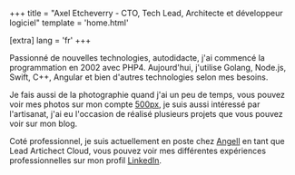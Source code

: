 +++
title = "Axel Etcheverry - CTO, Tech Lead, Architecte et développeur logiciel"
template = 'home.html'

[extra]
lang = 'fr'
+++

Passionné de nouvelles technologies, autodidacte, j'ai commencé la programmation en 2002 avec PHP4. Aujourd'hui, j'utilise Golang, Node.js, Swift, C++, Angular et bien d'autres technologies selon mes besoins.

Je fais aussi de la photographie quand j'ai un peu de temps, vous pouvez voir mes photos sur mon compte [500px](https://500px.com/p/euskadi31), je suis aussi intéressé par l'artisanat, j'ai eu l'occasion de réalisé plusieurs projets que vous pouvez voir sur mon blog.

Coté professionnel, je suis actuellement en poste chez [Angell](https://angellmobility.com/) en tant que Lead Artichect Cloud, vous pouvez voir mes différentes expériences professionnelles sur mon profil [LinkedIn](https://www.linkedin.com/in/euskadi31/).
